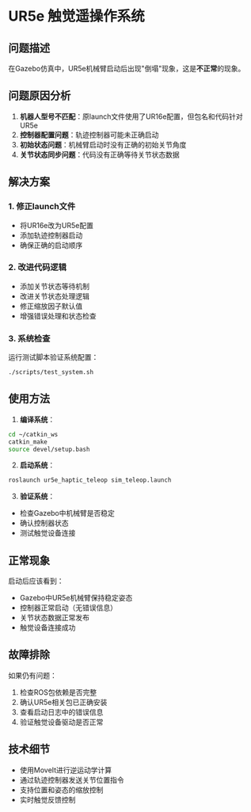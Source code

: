 # UR5e 触觉遥操作系统

## 问题描述

在Gazebo仿真中，UR5e机械臂启动后出现"倒塌"现象，这是**不正常**的现象。

## 问题原因分析

1. **机器人型号不匹配**：原launch文件使用了UR16e配置，但包名和代码针对UR5e
2. **控制器配置问题**：轨迹控制器可能未正确启动
3. **初始状态问题**：机械臂启动时没有正确的初始关节角度
4. **关节状态同步问题**：代码没有正确等待关节状态数据

## 解决方案

### 1. 修正launch文件
- 将UR16e改为UR5e配置
- 添加轨迹控制器启动
- 确保正确的启动顺序

### 2. 改进代码逻辑
- 添加关节状态等待机制
- 改进关节状态处理逻辑
- 修正缩放因子默认值
- 增强错误处理和状态检查

### 3. 系统检查
运行测试脚本验证系统配置：
```bash
./scripts/test_system.sh
```

## 使用方法

1. **编译系统**：
```bash
cd ~/catkin_ws
catkin_make
source devel/setup.bash
```

2. **启动系统**：
```bash
roslaunch ur5e_haptic_teleop sim_teleop.launch
```

3. **验证系统**：
- 检查Gazebo中机械臂是否稳定
- 确认控制器状态
- 测试触觉设备连接

## 正常现象

启动后应该看到：
- Gazebo中UR5e机械臂保持稳定姿态
- 控制器正常启动（无错误信息）
- 关节状态数据正常发布
- 触觉设备连接成功

## 故障排除

如果仍有问题：
1. 检查ROS包依赖是否完整
2. 确认UR5e相关包已正确安装
3. 查看启动日志中的错误信息
4. 验证触觉设备驱动是否正常

## 技术细节

- 使用MoveIt进行逆运动学计算
- 通过轨迹控制器发送关节位置指令
- 支持位置和姿态的缩放控制
- 实时触觉反馈控制 